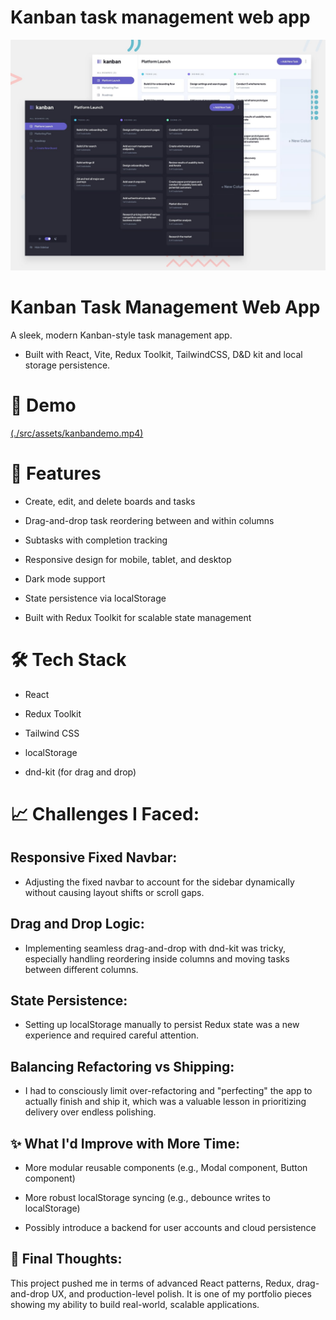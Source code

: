 # Kanban task management web app

![Design preview for the Kanban task management web app coding challenge](./preview.jpg)

# Kanban Task Management Web App
A sleek, modern Kanban-style task management app.

- Built with React, Vite, Redux Toolkit, TailwindCSS, D&D kit and local storage persistence.



# 🎥 Demo

[(./src/assets/kanbandemo.mp4)](https://youtu.be/-LibJo0d8SU)

# 🚀 Features

- Create, edit, and delete boards and tasks

- Drag-and-drop task reordering between and within columns

- Subtasks with completion tracking

- Responsive design for mobile, tablet, and desktop

- Dark mode support

- State persistence via localStorage

- Built with Redux Toolkit for scalable state management

# 🛠️ Tech Stack

- React

- Redux Toolkit

- Tailwind CSS

- localStorage

- dnd-kit (for drag and drop)

# 📈 Challenges I Faced:

## Responsive Fixed Navbar:

- Adjusting the fixed navbar to account for the sidebar dynamically without causing layout shifts or scroll gaps.

## Drag and Drop Logic:

- Implementing seamless drag-and-drop with dnd-kit was tricky, especially handling reordering inside columns and moving tasks between different columns. 

## State Persistence:

- Setting up localStorage manually to persist Redux state was a new experience and required careful attention.

## Balancing Refactoring vs Shipping:

- I had to consciously limit over-refactoring and "perfecting" the app to actually finish and ship it, which was a valuable lesson in prioritizing delivery over endless polishing.

## ✨ What I'd Improve with More Time:

- More modular reusable components (e.g., Modal component, Button component)

- More robust localStorage syncing (e.g., debounce writes to localStorage)

- Possibly introduce a backend for user accounts and cloud persistence

## 🧠 Final Thoughts:

This project pushed me in terms of advanced React patterns, Redux, drag-and-drop UX, and production-level polish.
It is one of my portfolio pieces showing my ability to build real-world, scalable applications.
